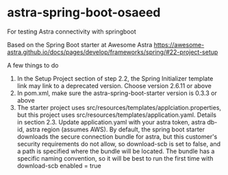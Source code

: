 # astra-spring-boot-osaeed
For testing Astra connectivity with springboot

Based on the Spring Boot starter at Awesome Astra 
https://awesome-astra.github.io/docs/pages/develop/frameworks/spring/#22-project-setup

A few things to do
1. In the Setup Project section of step 2.2, the Spring Initializer template link may link to a deprecated version.  Choose version 2.6.11 or above
2. In pom.xml, make sure the astra-spring-boot-starter version is 0.3.3 or above
3. The starter project uses src/resources/templates/applciation.properties, but this project uses src/resources/templates/application.yaml.  Details in section 2.3.  Update application.yaml with your astra token, astra db-id, astra region (assumes AWS).  By default, the spring boot starter downloads the secure connection bundle for astra, but this customer's security requirements do not allow, so download-scb is set to false, and a path is specified where the bundle will be located.  The bundle has a specific naming convention, so it will be best to run the first time with download-scb enabled = true
